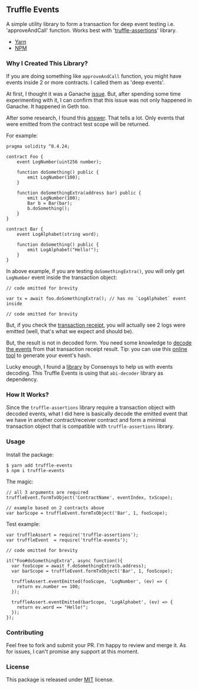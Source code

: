 ## Truffle Events

A simple utility library to form a transaction for deep event testing i.e. 'approveAndCall' function. Works best with '[truffle-assertions](https://yarnpkg.com/en/package/truffle-assertions)' library.

- [Yarn](https://yarnpkg.com/en/package/truffle-events)
- [NPM](https://www.npmjs.com/package/truffle-events)

### Why I Created This Library?

If you are doing something like `approveAndCall` function, you might have events inside 2 or more contracts. I called them as 'deep events'.

At first, I thought it was a Ganache [issue](https://github.com/trufflesuite/ganache/issues/833). But, after spending some time experimenting with it, I can confirm that this issue was not only happened in Ganache. It happened in Geth too.

After some research, I found this [answer](https://ethereum.stackexchange.com/a/48389/26362). That tells a lot. Only events that were emitted from the contract test scope will be returned.

For example:

```
pragma solidity ^0.4.24;

contract Foo {
    event LogNumber(uint256 number);

    function doSomething() public {
        emit LogNumber(100);
    }

    function doSomethingExtra(address bar) public {
        emit LogNumber(100);
        Bar b = Bar(bar);
        b.doSomething();
    }
}

contract Bar {
    event LogAlphabet(string word);

    function doSomething() public {
        emit LogAlphabet("Hello!");
    }
}
```

In above example, if you are testing `doSomethingExtra()`, you will only get `LogNumber` event inside the transaction object:

```
// code omitted for brevity

var tx = await foo.doSomethingExtra(); // has no `LogAlphabet` event inside

// code omitted for brevity
```

But, if you check the [transaction receipt](https://github.com/ethereum/wiki/wiki/JSON-RPC#eth_gettransactionreceipt), you will actually see 2 logs were emitted (well, that's what we expect and should be).

But, the result is not in decoded form. You need some knowledge to [decode the events](https://codeburst.io/deep-dive-into-ethereum-logs-a8d2047c7371) from that transaction receipt result. Tip: you can use this [online tool](https://emn178.github.io/online-tools/keccak_256.html) to generate your event's hash.

Lucky enough, I found a [library](https://github.com/ConsenSys/abi-decoder/) by Consensys to help us with events decoding. This Truffle Events is using that `abi-decoder` library as dependency.

### How It Works?

Since the `truffle-assertions` library require a transaction object with decoded events, what I did here is basically decode the emitted event that we have in another contract/receiver contract and form a minimal transaction object that is compatible with `truffle-assertions` library.

### Usage

Install the package:

```
$ yarn add truffle-events
$ npm i truffle-events
```

The magic:

```
// all 3 arguments are required
truffleEvent.formTxObject('ContractName', eventIndex, txScope);

// example based on 2 contracts above
var barScope = truffleEvent.formTxObject('Bar', 1, fooScope);
```

Test example:

```
var truffleAssert = require('truffle-assertions');
var truffleEvent  = require('truffle-events');

// code omitted for brevity

it("Foo#doSomethingExtra", async function(){
  var fooScope = await f.doSomethingExtra(b.address);
  var barScope = truffleEvent.formTxObject('Bar', 1, fooScope);

  truffleAssert.eventEmitted(fooScope, 'LogNumber', (ev) => {
    return ev.number == 100;
  });

  truffleAssert.eventEmitted(barScope, 'LogAlphabet', (ev) => {
    return ev.word == "Hello!";
  });
});
```

### Contributing

Feel free to fork and submit your PR. I'm happy to review and merge it. As for issues, I can't promise any support at this moment.

### License

This package is released under [MIT](https://choosealicense.com/licenses/mit/) license.
